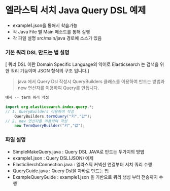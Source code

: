 # 엘라스틱 서치 Java Query DSL 예제

* example1.json을 통해서 학습가능
* 각 Java File 별 Main 메소드를 통해 실행 
* 각 파일 설명 src/main/java 경로에 소스가 있음

### 기본 쿼리 DSL 만드는 법 설명
[ 쿼리 DSL 이란 Domain Specific Language의 약어로  Elasticsearch 는 검색을 위한 쿼리 기능이며 JSON 형식의 구조 입니다.]


> java 에서 Query Dsl 작성시 QueryBuilders 클래스를 이용하여 만드는 방법과 new 연산자를 이용하여 Query를 만듭니다.

  ```java 
  예시 -- term 쿼리 작성 
   
  import org.elasticsearch.index.query.*;
  // 1. QueryBuilders 이용하여 작성 
      QueryBuilders.termQuery("키","값");
  // 2. new 연산자를 이용하여 작성
      new TermQueryBuilder("키","값");
  
  ```
### 파일 설명
* SimpleMakeQuery.java : Query DSL JAVA로 만드는 두가지의 방법 
* example1.json : Query DSL(JSON) 예제
* ElasticSerchConnection.java : 엘라스틱 커넥션 연결부터 서치 쿼리 수행
* QueryGuide.java : Query Dsl을 자바로 만드는 법
* ExampleQueryGuide : example1.json 을 기반으로 쿼리 생성 부터 전송까지 수행 
     

